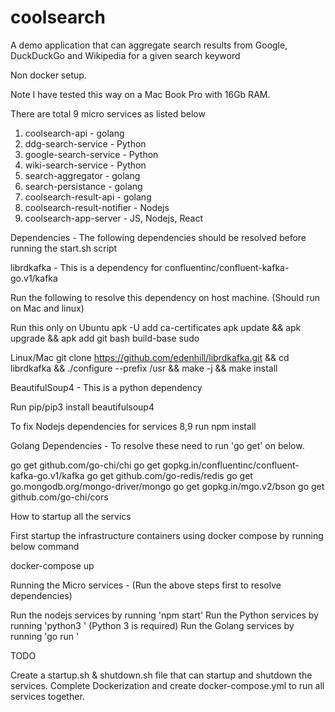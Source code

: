 # coolsearch
A demo application that can aggregate search results from Google, DuckDuckGo and Wikipedia for a given search keyword

Non docker setup.

Note I have tested this way on a Mac Book Pro with 16Gb RAM.

There are total 9 micro services as listed below
1. coolsearch-api               - golang
2. ddg-search-service           - Python
3. google-search-service        - Python
4. wiki-search-service          - Python
5. search-aggregator            - golang
6. search-persistance           - golang
7. coolsearch-result-api        - golang
8. coolsearch-result-notifier   - Nodejs
9. coolsearch-app-server        - JS, Nodejs, React

Dependencies - The following dependencies should be resolved before running the start.sh script

librdkafka  - This is a dependency for confluentinc/confluent-kafka-go.v1/kafka

Run the following to resolve this dependency on host machine. (Should run on Mac and linux)

Run this only on Ubuntu
apk -U add ca-certificates
apk update && apk upgrade && apk add git bash build-base sudo

Linux/Mac
git clone https://github.com/edenhill/librdkafka.git && cd librdkafka && ./configure --prefix /usr && make -j && make install

BeautifulSoup4 - This is a python dependency

Run pip/pip3 install beautifulsoup4

To fix Nodejs dependencies for services 8,9 run 
npm install

Golang Dependencies - To resolve these need to run 'go get' on below.

go get github.com/go-chi/chi
go get gopkg.in/confluentinc/confluent-kafka-go.v1/kafka
go get github.com/go-redis/redis
go get go.mongodb.org/mongo-driver/mongo
go get gopkg.in/mgo.v2/bson
go get github.com/go-chi/cors

How to startup all the servics

First startup the infrastructure containers using docker compose by running below command

docker-compose up

Running the Micro services - (Run the above steps first to resolve dependencies)

Run the nodejs services by running 'npm start'
Run the Python services by running 'python3 <python file name>' (Python 3 is required)
Run the Golang services by running 'go run <go file name>'

TODO

Create a startup.sh & shutdown.sh file that can startup and shutdown the services.
Complete Dockerization and create docker-compose.yml to run all services together.










